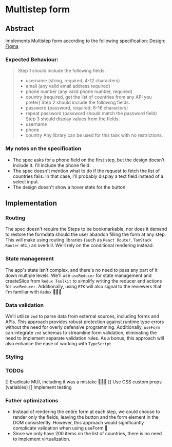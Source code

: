 # Multistep form

## Abstract

Implements Multistep form according to the following specification:
Design: [Figma](https://www.figma.com/file/KsJexV6VyuYDTAzjcXlZ9t)

### Expected Behaviour:

> Step 1 should include the following fields:
>
> - username (string, required, 4-12 characters)
> - email (any valid email address required)
> - phone number (any valid phone number, required)
> - country (required, get the list of countries from any API you prefer)
>   Step 2 should include the following fields:
> - password (password, required, 8-16 characters)
> - repeat password (password should match the password field)
>   Step 3 should display values from the fields:
> - username
> - phone
> - country
>   Any library can be used for this task with no restrictions.

### My notes on the specification

- The spec asks for a phone field on the first step, but the design doesn't include it. I'll include the phone field.
- The spec doesn't mention what to do if the request to fetch the list of countries fails. In that case, I'll probably display a text field instead of a select input.
- The design doesn't show a hover state for the button

## Implementation

### Routing

The spec doesn't require the Steps to be bookmarkable, nor does it demand to restore the formdata should the user abandon filling the form at any step. This will make using routing libraries (such as `React Router`, `TanStack Router` etc.) an overkill. We'll rely on the conditional rendering instead.

### State management

The app's state isn't complex, and there's no need to pass any part of it down multiple levels. We'll use `useReducer` for state management and createSlice from `Redux Toolkit` to simplify writing the reducer and actions for `useReducer`. Additionally, using `RTK` will also signal to the reviewers that I'm familiar with `Redux` 👨🏼‍💻

### Data validation

We'll utilize `zod` to parse data from external sources, including forms and APIs. This approach provides robust protection against runtime type errors without the need for overly defensive programming. Additionally, `useForm` can integrate `zod` schemas to streamline form validation, eliminating the need to implement separate validation rules. As a bonus, this approach will also enhance the ease of working with `TypeScript`

### Styling

### TODOs

[] Eradicate MUI, including it was a mistake 🤷🏼‍♂️
[] Use CSS custom props (variables)
[] Implement testing

### Futher optimizations

- Instead of rendering the entire form at each step, we could choose to render only the fields, leaving the button and the form element in the DOM consistently. However, this approach would significantly complicate validation when using useForm 🤔
- Since we only have 200 items on the list of countries, there is no need to implement virtualization.

